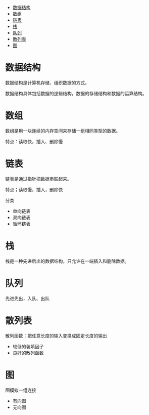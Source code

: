 * [数据结构](#数据结构)
* [数组](#数组)
* [链表](#链表)
* [栈](#栈)
* [队列](#队列)
* [散列表](#散列表)
* [图](#图)

# 数据结构 #
数据结构是计算机存储、组织数据的方式。

数据结构具体包括数据的逻辑结构，数据的存储结构和数据的运算结构。

# 数组 #
数组是用一块连续的内存空间来存储一组相同类型的数据。

特点：读取快，插入、删除慢

# 链表 #
链表是通过指针把数据串联起来。

特点；读取慢，插入，删除快

分类
  - 单向链表
  - 双向链表
  - 循环链表

# 栈 #
栈是一种先进后出的数据结构，只允许在一端插入和删除数据。

# 队列 # 
先进先出，入队、出队

# 散列表 #
散列函数：把任意长度的输入变换成固定长度的输出
  - 较低的装填因子
  - 良好的散列函数
# 图 #
图模拟一组连接
  - 有向图
  - 无向图